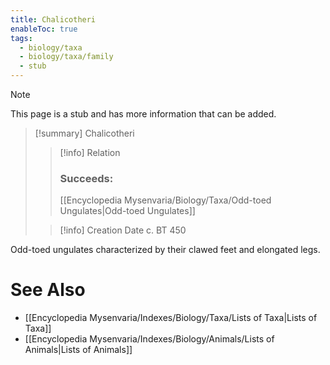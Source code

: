 ```yaml
---
title: Chalicotheri
enableToc: true
tags:
  - biology/taxa
  - biology/taxa/family
  - stub
---
```


> [!note]
> This page is a stub and has more information that can be added.

> [!summary] Chalicotheri
> > [!info] Relation
> > ### Succeeds:
> > [[Encyclopedia Mysenvaria/Biology/Taxa/Odd-toed Ungulates|Odd-toed Ungulates]]
>
> > [!info] Creation Date
> > c. BT 450

Odd-toed ungulates characterized by their clawed feet and elongated legs.

# See Also
- [[Encyclopedia Mysenvaria/Indexes/Biology/Taxa/Lists of Taxa|Lists of Taxa]]
- [[Encyclopedia Mysenvaria/Indexes/Biology/Animals/Lists of Animals|Lists of Animals]]
